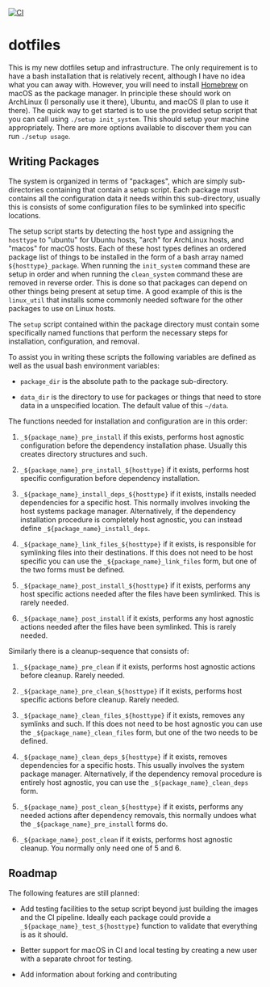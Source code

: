 [![CI](https://github.com/daniel-grumberg/dotfiles/actions/workflows/ci.yml/badge.svg)](https://github.com/daniel-grumberg/dotfiles/actions/workflows/ci.yml)

# dotfiles

This is my new dotfiles setup and infrastructure.
The only requirement is to have a bash installation that is relatively recent, although I have no idea what you can away with.
However, you will need to install [Homebrew](https://brew.sh/) on macOS as the package manager.
In principle these should work on ArchLinux (I personally use it there), Ubuntu, and macOS (I plan to use it there).
The quick way to get started is to use the provided setup script that you can call using `./setup init_system`. 
This should setup your machine appropriately.
There are more options available to discover them you can run `./setup usage`.

## Writing Packages

The system is organized in terms of "packages", which are simply sub-directories containing that contain a setup script.
Each package must contains all the configuration data it needs within this sub-directory, usually this is consists of some configuration files to be symlinked into specific locations.

The setup script starts by detecting the host type and assigning the `hosttype` to "ubuntu" for Ubuntu hosts, "arch" for ArchLinux hosts, and "macos" for macOS hosts.
Each of these host types defines an ordered package list of things to be installed in the form of a bash array named `${hosttype}_package`.
When running the `init_system` command these are setup in order and when running the `clean_system` command these are removed in reverse order.
This is done so that packages can depend on other things being present at setup time.
A good example of this is the `linux_util` that installs some commonly needed software for the other packages to use on Linux hosts.

The `setup` script contained within the package directory must contain some specifically named functions that perform the necessary steps for installation, configuration, and removal.

To assist you in writing these scripts the following variables are defined as well as the usual bash environment variables:
- `package_dir` is the absolute path to the package sub-directory.

- `data_dir` is the directory to use for packages or things that need to store data in a unspecified location.
The default value of this `~/data`.

The functions needed for installation and configuration are in this order:

1. `_${package_name}_pre_install` if this exists, performs host agnostic configuration before the dependency installation phase. Usually this creates directory structures and such.

2. `_${package_name}_pre_install_${hosttype}` if it exists, performs host specific configuration before dependency installation.

3. `_${package_name}_install_deps_${hosttype}` if it exists, installs needed dependencies for a specific host.
This normally involves invoking the host systems package manager.
Alternatively, if the dependency installation procedure is completely host agnostic, you can instead define `_${package_name}_install_deps`.

4. `_${package_name}_link_files_${hosttype}` if it exists, is responsible for symlinking files into their destinations.
If this does not need to be host specific you can use the `_${package_name}_link_files` form, but one of the two forms must be defined.

5. `_${package_name}_post_install_${hosttype}` if it exists, performs any host specific actions needed after the files have been symlinked.
This is rarely needed.

6. `_${package_name}_post_install` if it exists, performs any host agnostic actions needed after the files have been symlinked.
This is rarely needed.

Similarly there is a cleanup-sequence that consists of:

1. `_${package_name}_pre_clean` if it exists, performs host agnostic actions before cleanup.
Rarely needed.

2. `_${package_name}_pre_clean_${hosttype}` if it exists, performs host specific actions before cleanup.
Rarely needed.

3. `_${package_name}_clean_files_${hosttype}` if it exists, removes any symlinks and such.
If this does not need to be host agnostic you can use the `_${package_name}_clean_files` form, but one of the two needs to be defined.

4. `_${package_name}_clean_deps_${hosttype}` if it exists, removes dependencies for a specific hosts. This usually involves the system package manager.
Alternatively, if the dependency removal procedure is entirely host agnostic, you can use the `_${package_name}_clean_deps` form.

5. `_${package_name}_post_clean_${hosttype}` if it exists, performs any needed actions after dependency removals, this normally undoes what the `_${package_name}_pre_install` forms do.

6. `_${package_name}_post_clean` if it exists, performs host agnostic cleanup.
You normally only need one of 5 and 6.


## Roadmap

The following features are still planned:

- Add testing facilities to the setup script beyond just building the images and the CI pipeline.
Ideally each package could provide a `_${package_name}_test_${hosttype}` function to validate that everything is as it should.

- Better support for macOS in CI and local testing by creating a new user with a separate chroot for testing.

- Add information about forking and contributing
